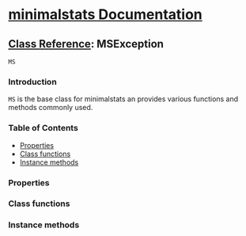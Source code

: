 # [minimalstats Documentation](../../)

## [Class Reference](../classes/): MSException

`MS`

### Introduction

`MS` is the base class for minimalstats an provides various functions and methods commonly used.

### Table of Contents

* [Properties](#properties)
* [Class functions](#class-functions)
* [Instance methods](#instance-methods)

### Properties

### Class functions

### Instance methods
